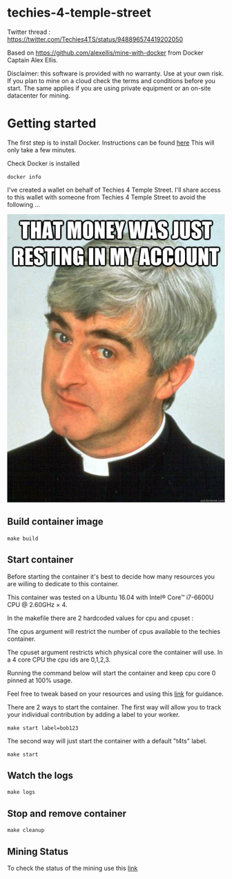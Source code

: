 # techies-4-temple-street

Twitter thread : https://twitter.com/Techies4TS/status/948896574419202050

Based on https://github.com/alexellis/mine-with-docker from Docker Captain Alex Ellis.  

Disclaimer: this software is provided with no warranty. Use at your own risk. If you plan to mine on a cloud check the terms and conditions before you start. The same applies if you are using private equipment or an on-site datacenter for mining.


# Getting started

The first step is to install Docker.  Instructions can be found [here](https://docs.docker.com/engine/installation/#desktop)
This will only take a few minutes.

Check Docker is installed 
```
docker info
```

I've created a wallet on behalf of Techies 4 Temple Street.  I'll share access to this wallet with someone from Techies 4 Temple Street to avoid the following ...

![ted](img/ted.jpg)

## Build container image
```
make build
```

## Start container

Before starting the container it's best to decide how many resources you are willing to dedicate to this container.

This container was tested on a Ubuntu 16.04 with Intel® Core™ i7-6600U CPU @ 2.60GHz × 4.

In the makefile there are 2 hardcoded values for cpu and cpuset :
 
The cpus argument will restrict the number of cpus available to the techies container.

The cpuset argument restricts which physical core the container will use.  In a 4 core CPU the cpu ids are 0,1,2,3.

Running the command below will start the container and keep cpu core 0 pinned at 100% usage.

Feel free to tweak based on your resources and using this [link](https://docs.docker.com/engine/admin/resource_constraints/#cpu) for guidance.


There are 2 ways to start the container. The first way will allow you to track your individual contribution by adding a label to your worker.
```
make start label=bob123
```
The second way will just start the container with a default "t4ts" label.
```
make start
```

## Watch the logs
```
make logs
```

## Stop and remove container
```
make cleanup
```

## Mining Status

To check the status of the mining use this [link](https://www.nicehash.com/miner/1KW1jDtPrFDn4QCedtJgSsAz4BmtLN7ma)
